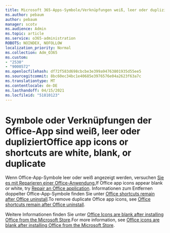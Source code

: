```yaml
---
title: Microsoft 365-Apps-Symbole/Verknüpfungen weiß, leer oder dupliziert
ms.author: pebaum
author: pebaum
manager: scotv
ms.audience: Admin
ms.topic: article
ms.service: o365-administration
ROBOTS: NOINDEX, NOFOLLOW
localization_priority: Normal
ms.collection: Adm_O365
ms.custom:
- "2530"
- "9000572"
ms.openlocfilehash: df72f583d698cbcbe3e399a94763801935d55ee5
ms.sourcegitcommit: 8bc60ec34bc1e40685e3976576e04a2623f63a7c
ms.translationtype: MT
ms.contentlocale: de-DE
ms.lasthandoff: 04/15/2021
ms.locfileid: "51810123"
---
```

# <a name="office-app-icons-or-shortcuts-are-white-blank-or-duplicate"></a><span data-ttu-id="eb4ef-102">Symbole oder Verknüpfungen der Office-App sind weiß, leer oder dupliziert</span><span class="sxs-lookup"><span data-stu-id="eb4ef-102">Office app icons or shortcuts are white, blank, or duplicate</span></span>

<span data-ttu-id="eb4ef-103">Wenn Office-App-Symbole leer oder weiß angezeigt werden, versuchen [Sie es mit Reparieren einer Office-Anwendung.](https://support.office.com/article/repair-an-office-application-7821d4b6-7c1d-4205-aa0e-a6b40c5bb88b)</span><span class="sxs-lookup"><span data-stu-id="eb4ef-103">If Office app icons appear blank or white, try [Repair an Office application](https://support.office.com/article/repair-an-office-application-7821d4b6-7c1d-4205-aa0e-a6b40c5bb88b).</span></span> <span data-ttu-id="eb4ef-104">Informationen zum Entfernen doppelter Office-App-Symbole finden Sie unter [Office shortcuts remain after Office uninstall](https://support.office.com/article/office-shortcuts-remain-after-office-uninstall-cc04b8e2-6e91-4c10-94af-9359e595d565).</span><span class="sxs-lookup"><span data-stu-id="eb4ef-104">To remove duplicate Office app icons, see [Office shortcuts remain after Office uninstall](https://support.office.com/article/office-shortcuts-remain-after-office-uninstall-cc04b8e2-6e91-4c10-94af-9359e595d565).</span></span>

<span data-ttu-id="eb4ef-105">Weitere Informationen finden Sie unter [Office Icons are blank after installing Office from the Microsoft Store](https://support.office.com/article/office-icons-are-blank-after-installing-office-from-the-microsoft-store-7cdaebde-93d5-4873-b767-d9ddc0474d59).</span><span class="sxs-lookup"><span data-stu-id="eb4ef-105">For more information, see [Office icons are blank after installing Office from the Microsoft Store](https://support.office.com/article/office-icons-are-blank-after-installing-office-from-the-microsoft-store-7cdaebde-93d5-4873-b767-d9ddc0474d59).</span></span>